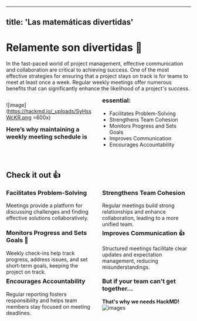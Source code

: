 
---
title: 'Las matemáticas divertidas'
---



<style>
.two-column-layout {
  column-count: 2; /* Set column number */
  column-gap: 20px;
  max-width: 100%;
  overflow: hidden;
}

/* Media query for mobile devices */
@media (max-width: 768px) {
  .two-column-layout {
    column-count: 1; /* Switch to single column on small screens */
    column-gap: 0;   /* Optional: Set gap to 0 for single column */
  }
}

.markdown-body, .ui-infobar {
    max-width: unset !important;
}

.two-column-layout ul, 
.two-column-layout ol {
  margin: 0;
  padding-left: 20px;
}

.two-column-layout strong {
  font-weight: bold;
}

.two-column-layout em {
  font-style: italic;
}
    
.two-column-layout h1,
.two-column-layout h2,
.two-column-layout h3,
.two-column-layout h4,
.two-column-layout h5,
.two-column-layout h6 {
    margin-top: 0;    
}
</style>

# Relamente son divertidas 🙋

In the fast-paced world of project management, effective communication and collaboration are critical to achieving success. One of the most effective strategies for ensuring that a project stays on track is for teams to meet at least once a week. Regular weekly meetings offer numerous benefits that can significantly enhance the likelihood of a project's success.

<div class="two-column-layout">

![image](https://hackmd.io/_uploads/SyHssWcKR.png =600x)

### Here’s why maintaining a weekly meeting schedule is essential:

- Facilitates Problem-Solving
- Strengthens Team Cohesion
- Monitors Progress and Sets Goals
- Improves Communication
- Encourages Accountability
</div>

&nbsp;

## Check it out :+1:

<div class="two-column-layout">

### Facilitates Problem-Solving

Meetings provide a platform for discussing challenges and finding effective solutions collaboratively.

### Strengthens Team Cohesion

Regular meetings build strong relationships and enhance collaboration, leading to a more unified team.

</div>

<div class="two-column-layout">

### Monitors Progress and Sets Goals 🎯

Weekly check-ins help track progress, address issues, and set short-term goals, keeping the project on track.

### Improves Communication 👍

Structured meetings facilitate clear updates and expectation management, reducing misunderstandings.

</div>

<div class="two-column-layout">

### Encourages Accountability

Regular reporting fosters responsibility and helps team members stay focused on meeting deadlines.

### But if your team can't get together...

**That's why we needs HackMD!**
![images](lunas_3.png)

</div>
